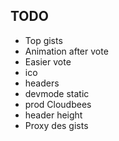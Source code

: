 ## TODO

 + Top gists
 + Animation after vote
 + Easier vote
 + ico
 + headers
 + devmode static
 + prod Cloudbees
 + header height
 + Proxy des gists